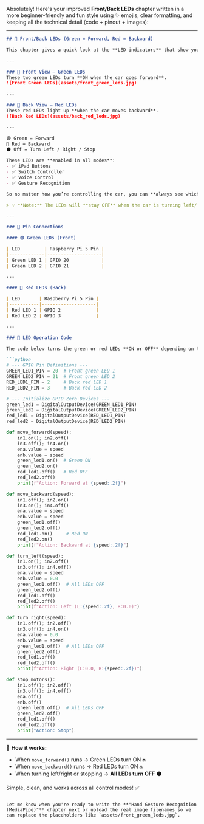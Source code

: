 Absolutely! Here's your improved **Front/Back LEDs** chapter written in a more beginner-friendly and fun style using ✨ emojis, clear formatting, and keeping all the technical detail (code + pinout + images):

---

````markdown
## 🚗 Front/Back LEDs (Green = Forward, Red = Backward)

This chapter gives a quick look at the **LED indicators** that show your car’s direction in real-time! These are small but super helpful parts of your Raspberry Pi 5 smart car project.

---

### 🔋 Front View – Green LEDs  
These two green LEDs turn **ON when the car goes forward**.  
![Front Green LEDs](assets/front_green_leds.jpg)

---

### 🔋 Back View – Red LEDs  
These red LEDs light up **when the car moves backward**.  
![Back Red LEDs](assets/back_red_leds.jpg)

---

🟢 Green = Forward  
🔴 Red = Backward  
⚫ Off = Turn Left / Right / Stop

These LEDs are **enabled in all modes**:
- ✅ iPad Buttons  
- ✅ Switch Controller  
- ✅ Voice Control  
- ✅ Gesture Recognition  

So no matter how you’re controlling the car, you can **always see which direction it’s heading**!

> 💡 **Note:** The LEDs will **stay OFF** when the car is turning left/right or is stopped.

---

### 📌 Pin Connections

#### 🟢 Green LEDs (Front)

| LED         | Raspberry Pi 5 Pin |
|-------------|--------------------|
| Green LED 1 | GPIO 20            |
| Green LED 2 | GPIO 21            |

---

#### 🔴 Red LEDs (Back)

| LED       | Raspberry Pi 5 Pin |
|-----------|--------------------|
| Red LED 1 | GPIO 2             |
| Red LED 2 | GPIO 3             |

---

### 🧠 LED Operation Code

The code below turns the green or red LEDs **ON or OFF** depending on the car’s movement.

```python
# --- GPIO Pin Definitions ---
GREEN_LED1_PIN = 20  # Front green LED 1
GREEN_LED2_PIN = 21  # Front green LED 2
RED_LED1_PIN = 2     # Back red LED 1
RED_LED2_PIN = 3     # Back red LED 2

# --- Initialize GPIO Zero Devices ---
green_led1 = DigitalOutputDevice(GREEN_LED1_PIN)
green_led2 = DigitalOutputDevice(GREEN_LED2_PIN)
red_led1 = DigitalOutputDevice(RED_LED1_PIN)
red_led2 = DigitalOutputDevice(RED_LED2_PIN)

def move_forward(speed):
    in1.on(); in2.off()
    in3.off(); in4.on()
    ena.value = speed
    enb.value = speed
    green_led1.on()  # Green ON
    green_led2.on()
    red_led1.off()   # Red OFF
    red_led2.off()
    print(f"Action: Forward at {speed:.2f}")

def move_backward(speed):
    in1.off(); in2.on()
    in3.on(); in4.off()
    ena.value = speed
    enb.value = speed
    green_led1.off()
    green_led2.off()
    red_led1.on()     # Red ON
    red_led2.on()
    print(f"Action: Backward at {speed:.2f}")

def turn_left(speed):
    in1.on(); in2.off()
    in3.off(); in4.off()
    ena.value = speed
    enb.value = 0.0
    green_led1.off()  # All LEDs OFF
    green_led2.off()
    red_led1.off()
    red_led2.off()
    print(f"Action: Left (L:{speed:.2f}, R:0.0)")

def turn_right(speed):
    in1.off(); in2.off()
    in3.off(); in4.on()
    ena.value = 0.0
    enb.value = speed
    green_led1.off()  # All LEDs OFF
    green_led2.off()
    red_led1.off()
    red_led2.off()
    print(f"Action: Right (L:0.0, R:{speed:.2f})")

def stop_motors():
    in1.off(); in2.off()
    in3.off(); in4.off()
    ena.off()
    enb.off()
    green_led1.off()  # All LEDs OFF
    green_led2.off()
    red_led1.off()
    red_led2.off()
    print("Action: Stop")
````

---

🧠 **How it works:**

* When `move_forward()` runs → Green LEDs turn ON 🔛
* When `move_backward()` runs → Red LEDs turn ON 🔛
* When turning left/right or stopping → **All LEDs turn OFF** ⚫

Simple, clean, and works across all control modes! ✅

```

Let me know when you're ready to write the **"Hand Gesture Recognition (MediaPipe)"** chapter next or upload the real image filenames so we can replace the placeholders like `assets/front_green_leds.jpg`.
```
